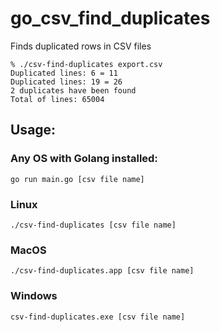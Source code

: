 # go_csv_find_duplicates
Finds duplicated rows in CSV files

```
% ./csv-find-duplicates export.csv                          
Duplicated lines: 6 = 11
Duplicated lines: 19 = 26
2 duplicates have been found
Total of lines: 65004
```

## Usage:

### Any OS with Golang installed:

```go run main.go [csv file name]```

### Linux 

```./csv-find-duplicates [csv file name]```

### MacOS 

```./csv-find-duplicates.app [csv file name]```

### Windows

```csv-find-duplicates.exe [csv file name]```
